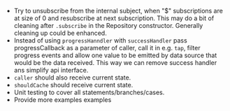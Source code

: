 - Try to unsubscribe from the internal subject, when "$" subscriptions are at size of 0 and resubscribe at next subscription.
This may do a bit of cleaning after `.subscribe` in the Repository constructor.
Generally cleaning up could be enhanced.
- Instead of using `progressHanndler` with `successHandler` pass progressCallback as a parameter of caller,
call it in e.g. `tap`, filter progress events and allow one value to be emitted by data source that would be the data received.
This way we can remove success handler ans simplify api interface.
- `caller` should also receive current state.
- `shouldCache` should receive current state.
- Unit testing to cover all statements/branches/cases.
- Provide more examples examples
